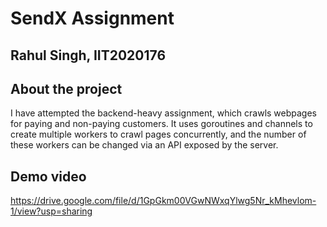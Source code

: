 # SendX Assignment

## Rahul Singh, IIT2020176

## About the project

I have attempted the backend-heavy assignment, which crawls webpages for paying and non-paying customers. It uses goroutines and channels to create multiple workers to crawl pages concurrently, and the number of these workers can be changed via an API exposed by the server.

## Demo video
https://drive.google.com/file/d/1GpGkm00VGwNWxqYlwg5Nr_kMhevlom-1/view?usp=sharing
